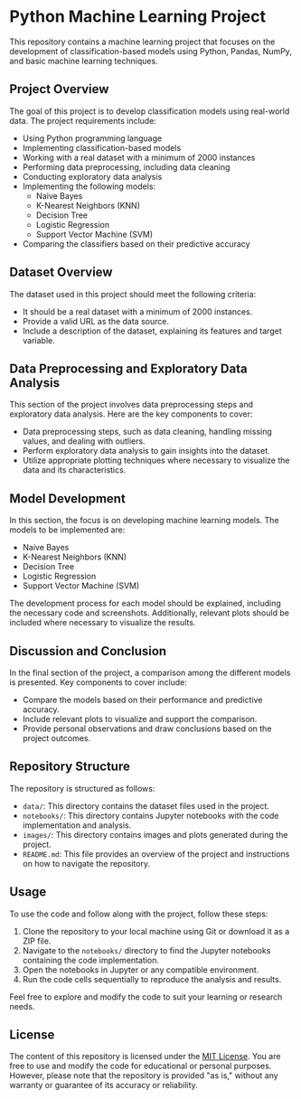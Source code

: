 # Python Machine Learning Project

This repository contains a machine learning project that focuses on the development of classification-based models using Python, Pandas, NumPy, and basic machine learning techniques.

## Project Overview

The goal of this project is to develop classification models using real-world data. The project requirements include:

- Using Python programming language
- Implementing classification-based models
- Working with a real dataset with a minimum of 2000 instances
- Performing data preprocessing, including data cleaning
- Conducting exploratory data analysis
- Implementing the following models:
  - Naive Bayes
  - K-Nearest Neighbors (KNN)
  - Decision Tree
  - Logistic Regression
  - Support Vector Machine (SVM)
- Comparing the classifiers based on their predictive accuracy

## Dataset Overview

The dataset used in this project should meet the following criteria:

- It should be a real dataset with a minimum of 2000 instances.
- Provide a valid URL as the data source.
- Include a description of the dataset, explaining its features and target variable.

## Data Preprocessing and Exploratory Data Analysis

This section of the project involves data preprocessing steps and exploratory data analysis. Here are the key components to cover:

- Data preprocessing steps, such as data cleaning, handling missing values, and dealing with outliers.
- Perform exploratory data analysis to gain insights into the dataset.
- Utilize appropriate plotting techniques where necessary to visualize the data and its characteristics.

## Model Development

In this section, the focus is on developing machine learning models. The models to be implemented are:

- Naive Bayes
- K-Nearest Neighbors (KNN)
- Decision Tree
- Logistic Regression
- Support Vector Machine (SVM)

The development process for each model should be explained, including the necessary code and screenshots. Additionally, relevant plots should be included where necessary to visualize the results.

## Discussion and Conclusion

In the final section of the project, a comparison among the different models is presented. Key components to cover include:

- Compare the models based on their performance and predictive accuracy.
- Include relevant plots to visualize and support the comparison.
- Provide personal observations and draw conclusions based on the project outcomes.

## Repository Structure

The repository is structured as follows:

- `data/`: This directory contains the dataset files used in the project.
- `notebooks/`: This directory contains Jupyter notebooks with the code implementation and analysis.
- `images/`: This directory contains images and plots generated during the project.
- `README.md`: This file provides an overview of the project and instructions on how to navigate the repository.

## Usage

To use the code and follow along with the project, follow these steps:

1. Clone the repository to your local machine using Git or download it as a ZIP file.
2. Navigate to the `notebooks/` directory to find the Jupyter notebooks containing the code implementation.
3. Open the notebooks in Jupyter or any compatible environment.
4. Run the code cells sequentially to reproduce the analysis and results.

Feel free to explore and modify the code to suit your learning or research needs.

## License

The content of this repository is licensed under the [MIT License](LICENSE). You are free to use and modify the code for educational or personal purposes. However, please note that the repository is provided "as is," without any warranty or guarantee of its accuracy or reliability.
